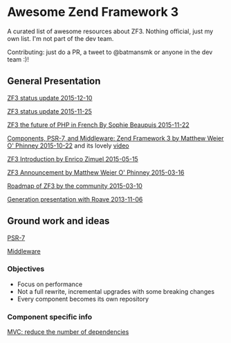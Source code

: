 # Awesome Zend Framework 3

A curated list of awesome resources about ZF3. Nothing official, just my own list. I'm not part of the dev team.


Contributing: just do a PR, a tweet to @batmansmk or anyone in the dev team :)!


## General Presentation
[ZF3 status update 2015-12-10](http://framework.zend.com/blog/2015-12-10-zf3-biweekly-update.html)

[ZF3 status update 2015-11-25](http://framework.zend.com/blog/zend-framework-3-update-and-roadmap.html)

[ZF3 the future of PHP in French By Sophie Beaupuis 2015-11-22](http://fr.slideshare.net/SophieBeaupuis/afup-2015-zf3-le-futur-de-php-55507205)

[Components, PSR-7, and Middleware: Zend Framework 3 by Matthew Weier O' Phinney 2015-10-22](http://weierophinney.github.io/2015-10-22-ZF3/#/25)
and its lovely [video](https://www.youtube.com/watch?v=3AFR1BeiO2Q)


[ZF3 Introduction by Enrico Zimuel 2015-05-15](http://2015.phpday.it/talk/pushing-boundaries-zend-framework-3-and-the-future/)

[ZF3 Announcement by Matthew Weier O' Phinney 2015-03-16](https://www.youtube.com/watch?v=B7aSNUa1rJo)

[Roadmap of ZF3 by the community 2015-03-10](http://framework.zend.com/blog/announcing-the-zend-framework-3-roadmap.html)

[Generation presentation with Roave 2013-11-06](https://plus.google.com/hangouts/onair/watch?hid=AP36tYebbssRQZsn9Oy-McV8BXXnv5Ism1RaVqoqJyerlP0ds7VA&ytl=loJeotcIAE4&hl=en)

## Ground work and ideas

[PSR-7](http://www.php-fig.org/psr/psr-7/)

[Middleware](https://github.com/zendframework/zend-expressive)


### Objectives
* Focus on performance
* Not a full rewrite, incremental upgrades with some breaking changes
* Every component becomes its own repository


### Component specific info

[MVC: reduce the number of dependencies](https://github.com/zendframework/zend-mvc/issues/46)

